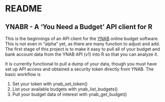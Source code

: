 README
================

## YNABR - A ‘You Need a Budget’ API client for R

This is the beginnings of an API client for the
[YNAB](http://www.youneedabudget.com) online budget software. This is
not even in “alpha” yet, as there are many function to adjust and add.
The first stage of this project is to make it easy to pull all of your
budget and bank account data from the YNAB API (v1) into R so that you
can analyze it.

It is currently functional to pull a dump of your data, though you must
have set up API access and obtained a security token directly from YNAB.
The basic workflow is

1)  Set your token with ynab\_set\_token()
2)  List your available budgets with ynab\_list\_budgets()
3)  Pull your budget data of interest with ynab\_get\_budget()
